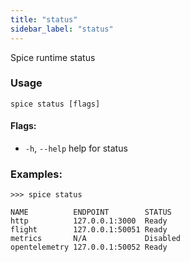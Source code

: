 ```yaml
---
title: "status"
sidebar_label: "status"
---
```

Spice runtime status

### Usage
```shell
spice status [flags]
```

#### Flags:
  - `-h`, `--help`   help for status

### Examples:
```shell 
>>> spice status

NAME          ENDPOINT        STATUS
http          127.0.0.1:3000  Ready
flight        127.0.0.1:50051 Ready
metrics       N/A             Disabled
opentelemetry 127.0.0.1:50052 Ready
```